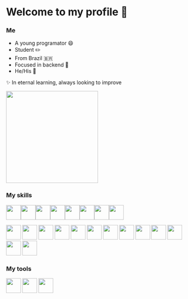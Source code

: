 # Welcome to my profile 👋

### Me
- A young programator 😄
- Student ✏️
- From Brazil 🇧🇷
- Focused in backend 🧱
- He/His 💬

✨ In eternal learning, always looking to improve

<img src="https://media3.giphy.com/media/LY7RTbrtVfuT01MenI/giphy.gif" width="250" />

### My skills
  <img src="https://cdn.jsdelivr.net/gh/devicons/devicon/icons/html5/html5-original.svg" width="40" /><img src="https://cdn.jsdelivr.net/gh/devicons/devicon/icons/css3/css3-original.svg" width="40" /><img src="https://cdn.jsdelivr.net/gh/devicons/devicon/icons/react/react-original.svg" width="40" /><img src="https://cdn.jsdelivr.net/gh/devicons/devicon/icons/electron/electron-original.svg" width="40" /><img src="https://cdn.jsdelivr.net/gh/devicons/devicon/icons/bootstrap/bootstrap-original.svg" width="40" /><img src="https://cdn.jsdelivr.net/gh/devicons/devicon/icons/redux/redux-original.svg" width="40" /><img src="https://cdn.jsdelivr.net/gh/devicons/devicon/icons/webpack/webpack-original.svg" width="40" /><img src="https://cdn.jsdelivr.net/gh/devicons/devicon/icons/discordjs/discordjs-original.svg" width="40" />

  <img src="https://cdn.jsdelivr.net/gh/devicons/devicon/icons/c/c-original.svg" width="40" />
  <img src="https://cdn.jsdelivr.net/gh/devicons/devicon/icons/javascript/javascript-original.svg" width="40" />
  <img src="https://cdn.jsdelivr.net/gh/devicons/devicon/icons/typescript/typescript-original.svg" width="40" />
  <img src="https://cdn.jsdelivr.net/gh/devicons/devicon/icons/express/express-original.svg" width="40" />
  <img src="https://cdn.jsdelivr.net/gh/devicons/devicon/icons/git/git-original.svg" width="40" />
  <img src="https://cdn.jsdelivr.net/gh/devicons/devicon/icons/nodejs/nodejs-original.svg" width="40" />
  <img src="https://cdn.jsdelivr.net/gh/devicons/devicon/icons/mysql/mysql-original.svg" width="40" />
  <img src="https://cdn.jsdelivr.net/gh/devicons/devicon/icons/mongodb/mongodb-original.svg" width="40" />
  <img src="https://cdn.jsdelivr.net/gh/devicons/devicon/icons/sequelize/sequelize-original.svg" width="40" />
  <img src="https://cdn.jsdelivr.net/gh/devicons/devicon/icons/firebase/firebase-plain.svg" width="40" />
  <img src="https://cdn.jsdelivr.net/gh/devicons/devicon/icons/docker/docker-original.svg" width="40" />
  <img src="https://cdn.jsdelivr.net/gh/devicons/devicon/icons/nginx/nginx-original.svg" width="40" />
  <img src="https://cdn.jsdelivr.net/gh/devicons/devicon/icons/linux/linux-original.svg" width="40" />

<br>

### My tools
<img src="https://cdn.jsdelivr.net/gh/devicons/devicon/icons/debian/debian-original.svg" width="40" />
<img src="https://cdn.jsdelivr.net/gh/devicons/devicon/icons/eslint/eslint-original.svg" width="40" />
<img src="https://cdn.jsdelivr.net/gh/devicons/devicon/icons/vscode/vscode-original.svg" width="40" />
